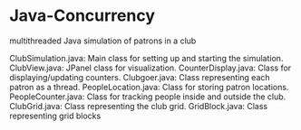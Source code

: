 # Java-Concurrency
multithreaded Java simulation of patrons in a  club

ClubSimulation.java: Main class for setting up and starting the simulation.
ClubView.java: JPanel class for visualization.
CounterDisplay.java: Class for displaying/updating counters.
Clubgoer.java: Class representing each patron as a thread.
PeopleLocation.java: Class for storing patron locations.
PeopleCounter.java: Class for tracking people inside and outside the club.
ClubGrid.java: Class representing the club grid.
GridBlock.java: Class representing grid blocks
